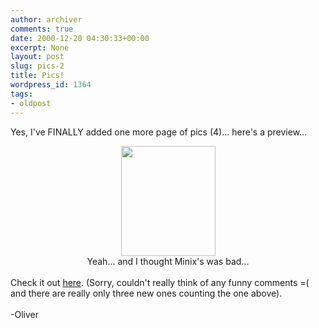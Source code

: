 ```yaml
---
author: archiver
comments: true
date: 2000-12-20 04:30:33+00:00
excerpt: None
layout: post
slug: pics-2
title: Pics!
wordpress_id: 1364
tags:
- oldpost
---
```


Yes, I've FINALLY added one more page of pics (4)... here's a preview... <br /><center><img src="http://www.oliverweb.com/pics/29/yuck.jpg" width=151 height=176><br />Yeah... and I thought Minix's was bad...</center><br />Check it out <a href="http://www.oliverweb.com/pics/29/index.shtml">here</a>. (Sorry, couldn't really think of any funny comments =( and there are really only three new ones counting the one above).<br /><br />-Oliver
